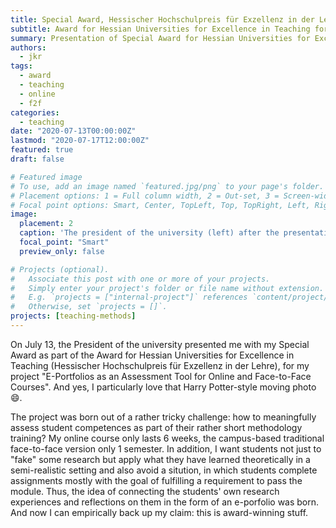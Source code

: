 ```yaml
---
title: Special Award, Hessischer Hochschulpreis für Exzellenz in der Lehre
subtitle: Award for Hessian Universities for Excellence in Teaching for the project E-Portfolios as an Assessment Tool for Online and Face-to-Face Courses
summary: Presentation of Special Award for Hessian Universities for Excellence in Teaching, for the project E-Portfolios as an Assessment Tool for Online and Face-to-Face Courses.
authors:
  - jkr
tags:
  - award
  - teaching
  - online
  - f2f
categories:
  - teaching
date: "2020-07-13T00:00:00Z"
lastmod: "2020-07-17T12:00:00Z"
featured: true
draft: false

# Featured image
# To use, add an image named `featured.jpg/png` to your page's folder.
# Placement options: 1 = Full column width, 2 = Out-set, 3 = Screen-width
# Focal point options: Smart, Center, TopLeft, Top, TopRight, Left, Right, BottomLeft, Bottom, BottomRight
image:
  placement: 2
  caption: 'The president of the university (left) after the presentation of the award'
  focal_point: "Smart"
  preview_only: false

# Projects (optional).
#   Associate this post with one or more of your projects.
#   Simply enter your project's folder or file name without extension.
#   E.g. `projects = ["internal-project"]` references `content/project/deep-learning/index.md`.
#   Otherwise, set `projects = []`.
projects: [teaching-methods]
---
```


On July 13, the President of the university presented me with my Special Award as part of the Award for Hessian Universities for Excellence in Teaching (Hessischer Hochschulpreis für Exzellenz in der Lehre), for my project "E-Portfolios as an Assessment Tool for Online and Face-to-Face Courses". And yes, I particularly love that Harry Potter-style moving photo :smile:.

The project was born out of a rather tricky challenge: how to meaningfully assess student competences as part of their rather short methodology training? My online course only lasts 6 weeks, the campus-based traditional face-to-face version only 1 semester. In addition, I want students not just to "fake" some research but apply what they have learned theoretically in a semi-realistic setting and also avoid a sitution, in which students complete assignments mostly with the goal of fulfilling a requirement to pass the module. Thus, the idea of connecting the students' own research experiences and reflections on them in the form of an e-porfolio was born. And now I can empirically back up my claim: this is award-winning stuff.
